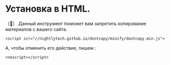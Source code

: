 # Установка в HTML.

 〔📝〕 Данный инструмент поможет вам запретить копирование материалов с вашего сайта.
```shell
<script scr="//nightlytech.github.io/dontcopy/minify/dontcopy.min.js">
```

А, чтобы отменить его действие, пишем :

```shell
<noscript></script>
```
